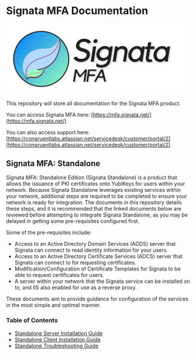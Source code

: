 # Signata MFA Documentation

![Signata MFA Logo](images/signata-mfa.png)

This repository will store all documentation for the Signata MFA product.

You can access Signata MFA here: [https://mfa.signata.net/](https://mfa.signata.net/)

You can also access support here: [https://congruentlabs.atlassian.net/servicedesk/customer/portal/2](https://congruentlabs.atlassian.net/servicedesk/customer/portal/2)

## Signata MFA: Standalone

Signata MFA: Standalone Edition (Signata Standalone) is a product that allows the issuance of PKI certificates onto YubiKeys for users within your network. Because Signata Standalone leverages existing services within your network, additional steps are required to be completed to ensure your network is ready for integration. The documents in this repository details these steps, and it is recommended that the linked documents below are reviewed before attempting to integrate Signata Standalone, as you may be delayed in getting some pre-requisites configured first.

Some of the pre-requisites include:

* Access to an Active Directory Domain Services (ADDS) server that Signata can connect to read identity information for your users.
* Access to an Active Directory Certificate Services (ADCS) server that Signata can connect to for requesting certificates.
* Modification/Configuration of Certificate Templates for Signata to be able to request certificates for users.
* A server within your network that the Signata service can be installed on to, and IIS also enabled for use as a reverse proxy.

These documents aim to provide guidance for configuration of the services in the most simple and optimal manner.

### Table of Contents

* [Standalone Server Installation Guide](guide-standalone-server-installation.md)
* [Standalone Client Installation Guide](guide-standalone-client-installation.md)
* [Standalone Troubleshooting Guide](guide-standalone-troubleshooting.md)
